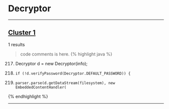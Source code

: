 # Decryptor

***

## [Cluster 1](./1)
1 results
> code comments is here.
{% highlight java %}
217. Decryptor d = new Decryptor(info);
220.     if (!d.verifyPassword(Decryptor.DEFAULT_PASSWORD)) {
226.     parser.parse(d.getDataStream(filesystem), new EmbeddedContentHandler(
{% endhighlight %}

***

